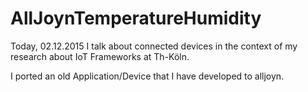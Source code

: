 # AllJoynTemperatureHumidity

Today, 02.12.2015 I talk about connected devices in the context of my research about IoT Frameworks at Th-Köln.

I ported an old Application/Device that I have developed to alljoyn.
